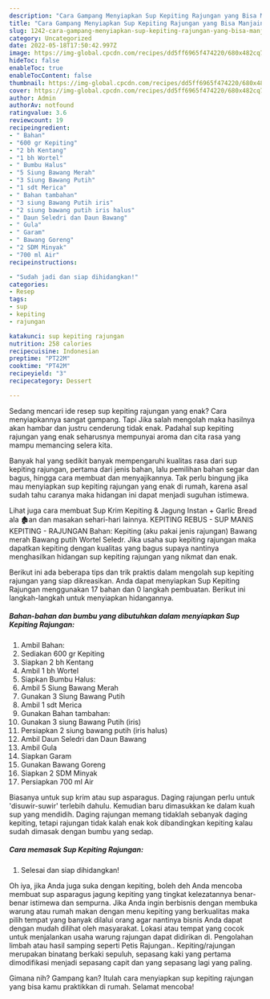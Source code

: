 ```yaml
---
description: "Cara Gampang Menyiapkan Sup Kepiting Rajungan yang Bisa Manjain Lidah"
title: "Cara Gampang Menyiapkan Sup Kepiting Rajungan yang Bisa Manjain Lidah"
slug: 1242-cara-gampang-menyiapkan-sup-kepiting-rajungan-yang-bisa-manjain-lidah
category: Uncategorized
date: 2022-05-18T17:50:42.997Z
image: https://img-global.cpcdn.com/recipes/dd5ff6965f474220/680x482cq70/sup-kepiting-rajungan-foto-resep-utama.jpg
hideToc: false
enableToc: true
enableTocContent: false
thumbnail: https://img-global.cpcdn.com/recipes/dd5ff6965f474220/680x482cq70/sup-kepiting-rajungan-foto-resep-utama.jpg
cover: https://img-global.cpcdn.com/recipes/dd5ff6965f474220/680x482cq70/sup-kepiting-rajungan-foto-resep-utama.jpg
author: Admin
authorAv: notfound
ratingvalue: 3.6
reviewcount: 19
recipeingredient:
- " Bahan"
- "600 gr Kepiting"
- "2 bh Kentang"
- "1 bh Wortel"
- " Bumbu Halus"
- "5 Siung Bawang Merah"
- "3 Siung Bawang Putih"
- "1 sdt Merica"
- " Bahan tambahan"
- "3 siung Bawang Putih iris"
- "2 siung bawang putih iris halus"
- " Daun Seledri dan Daun Bawang"
- " Gula"
- " Garam"
- " Bawang Goreng"
- "2 SDM Minyak"
- "700 ml Air"
recipeinstructions:

- "Sudah jadi dan siap dihidangkan!"
categories:
- Resep
tags:
- sup
- kepiting
- rajungan

katakunci: sup kepiting rajungan 
nutrition: 258 calories
recipecuisine: Indonesian
preptime: "PT22M"
cooktime: "PT42M"
recipeyield: "3"
recipecategory: Dessert

---
```



Sedang mencari ide resep sup kepiting rajungan yang enak? Cara menyiapkannya sangat gampang. Tapi Jika salah mengolah maka hasilnya akan hambar dan justru cenderung tidak enak. Padahal sup kepiting rajungan yang enak seharusnya mempunyai aroma dan cita rasa yang mampu memancing selera kita.


Banyak hal yang sedikit banyak mempengaruhi kualitas rasa dari sup kepiting rajungan, pertama dari jenis bahan, lalu pemilihan bahan segar dan bagus, hingga cara membuat dan menyajikannya. Tak perlu bingung jika mau menyiapkan sup kepiting rajungan yang enak di rumah, karena asal sudah tahu caranya maka hidangan ini dapat menjadi suguhan istimewa.

Lihat juga cara membuat Sup Krim Kepiting &amp; Jagung Instan + Garlic Bread ala 🏚an dan masakan sehari-hari lainnya. KEPITING REBUS - SUP MANIS KEPITING - RAJUNGAN Bahan: Kepiting (aku pakai jenis rajungan) Bawang merah Bawang putih Wortel Seledr. Jika usaha sup kepiting rajungan maka dapatkan kepiting dengan kualitas yang bagus supaya nantinya menghasilkan hidangan sup kepiting rajungan yang nikmat dan enak.


Berikut ini ada beberapa tips dan trik praktis dalam mengolah sup kepiting rajungan yang siap dikreasikan. Anda dapat menyiapkan Sup Kepiting Rajungan menggunakan 17 bahan dan 0 langkah pembuatan. Berikut ini langkah-langkah untuk menyiapkan hidangannya.

<!--inarticleads1-->

##### Bahan-bahan dan bumbu yang dibutuhkan dalam menyiapkan Sup Kepiting Rajungan:

1. Ambil  Bahan:
1. Sediakan 600 gr Kepiting
1. Siapkan 2 bh Kentang
1. Ambil 1 bh Wortel
1. Siapkan  Bumbu Halus:
1. Ambil 5 Siung Bawang Merah
1. Gunakan 3 Siung Bawang Putih
1. Ambil 1 sdt Merica
1. Gunakan  Bahan tambahan:
1. Gunakan 3 siung Bawang Putih (iris)
1. Persiapkan 2 siung bawang putih (iris halus)
1. Ambil  Daun Seledri dan Daun Bawang
1. Ambil  Gula
1. Siapkan  Garam
1. Gunakan  Bawang Goreng
1. Siapkan 2 SDM Minyak
1. Persiapkan 700 ml Air


Biasanya untuk sup krim atau sup asparagus. Daging rajungan perlu untuk &#39;disuwir-suwir&#39; terlebih dahulu. Kemudian baru dimasukkan ke dalam kuah sup yang mendidih. Daging rajungan memang tidaklah sebanyak daging kepiting, tetapi rajungan tidak kalah enak kok dibandingkan kepiting kalau sudah dimasak dengan bumbu yang sedap. 

<!--inarticleads2-->

##### Cara memasak Sup Kepiting Rajungan:


1. Selesai dan siap dihidangkan!

Oh iya, jika Anda juga suka dengan kepiting, boleh deh Anda mencoba membuat sup asparagus jagung kepiting yang tingkat kelezatannya benar-benar istimewa dan sempurna. Jika Anda ingin berbisnis dengan membuka warung atau rumah makan dengan menu kepiting yang berkualitas maka pilih tempat yang banyak dilalui orang agar nantinya bisnis Anda dapat dengan mudah dilihat oleh masyarakat. Lokasi atau tempat yang cocok untuk menjalankan usaha warung rajungan dapat didirikan di. Pengolahan limbah atau hasil samping seperti Petis Rajungan.. Kepiting/rajungan merupakan binatang berkaki sepuluh, sepasang kaki yang pertama dimodifikasi menjadi sepasang capit dan yang sepasang lagi yang paling. 

Gimana nih? Gampang kan? Itulah cara menyiapkan sup kepiting rajungan yang bisa kamu praktikkan di rumah. Selamat mencoba!
